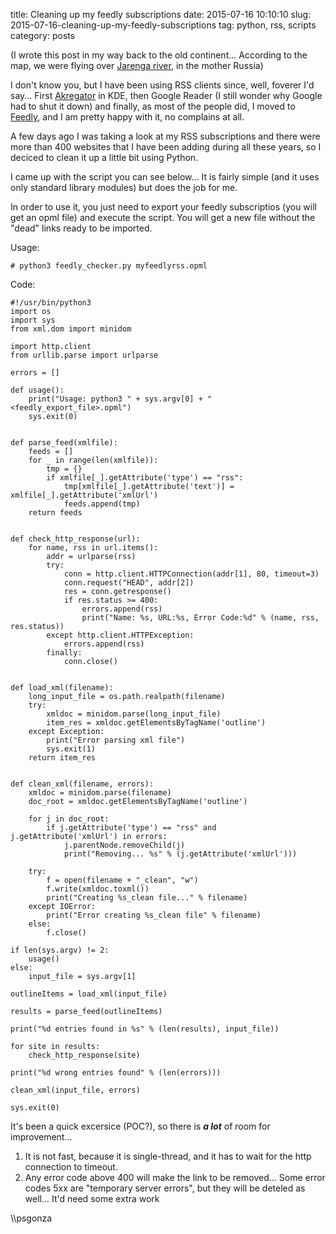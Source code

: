 title: Cleaning up my feedly subscriptions
date: 2015-07-16 10:10:10
slug: 2015-07-16-cleaning-up-my-feedly-subscriptions
tag: python, rss, scripts
category: posts

(I wrote this post in my way back to the old continent... According to the map, we were flying over [Jarenga river](https://en.wikipedia.org/wiki/Yarenga_River), in the mother Russia) 

I don't know you, but I have been using RSS clients since, well, foverer I'd say... First [Akregator](https://www.kde.org/applications/internet/akregator/) in KDE, then Google Reader (I still wonder why Google had to shut it down) and finally, as most of the people did, I moved to [Feedly](http://feedly.com), and I am pretty happy with it, no complains at all.

A few days ago I was taking a look at my RSS subscriptions and there were more than 400 websites that I have been adding during all these years, so I deciced to clean it up a little bit using Python.

I came up with the script you can see below... It is fairly simple (and it uses only standard library modules) but does the job for me. 

In order to use it, you just need to export your feedly subscriptios (you will get an opml file) and execute the script. You will get a new file without the "dead" links ready to be imported.

Usage:

` # python3 feedly_checker.py myfeedlyrss.opml `


Code:

```
#!/usr/bin/python3
import os
import sys
from xml.dom import minidom

import http.client
from urllib.parse import urlparse

errors = []

def usage():
    print("Usage: python3 " + sys.argv[0] + " <feedly_export_file>.opml")
    sys.exit(0)


def parse_feed(xmlfile):
    feeds = []
    for _ in range(len(xmlfile)):
        tmp = {}
        if xmlfile[_].getAttribute('type') == "rss":
            tmp[xmlfile[_].getAttribute('text')] = xmlfile[_].getAttribute('xmlUrl')
            feeds.append(tmp)
    return feeds


def check_http_response(url):
    for name, rss in url.items():
        addr = urlparse(rss)
        try:
            conn = http.client.HTTPConnection(addr[1], 80, timeout=3)
            conn.request("HEAD", addr[2])
            res = conn.getresponse()
            if res.status >= 400:
                errors.append(rss)
                print("Name: %s, URL:%s, Error Code:%d" % (name, rss, res.status))
        except http.client.HTTPException:
            errors.append(rss)
        finally:
            conn.close()


def load_xml(filename):
    long_input_file = os.path.realpath(filename)
    try:
        xmldoc = minidom.parse(long_input_file)
        item_res = xmldoc.getElementsByTagName('outline')
    except Exception:
        print("Error parsing xml file")
        sys.exit(1)
    return item_res


def clean_xml(filename, errors):
    xmldoc = minidom.parse(filename)
    doc_root = xmldoc.getElementsByTagName('outline')

    for j in doc_root:
        if j.getAttribute('type') == "rss" and j.getAttribute('xmlUrl') in errors:
            j.parentNode.removeChild(j)
            print("Removing... %s" % (j.getAttribute('xmlUrl')))

    try:
        f = open(filename + "_clean", "w")
        f.write(xmldoc.toxml())
        print("Creating %s_clean file..." % filename)
    except IOError:
        print("Error creating %s_clean file" % filename)
    else:
        f.close()

if len(sys.argv) != 2:
    usage()
else:
    input_file = sys.argv[1]

outlineItems = load_xml(input_file)

results = parse_feed(outlineItems)

print("%d entries found in %s" % (len(results), input_file))

for site in results:
    check_http_response(site)

print("%d wrong entries found" % (len(errors)))

clean_xml(input_file, errors)

sys.exit(0)
```

It's been a quick excersice (POC?), so there is ***a lot*** of room for improvement... 

1. It is not fast, because it is single-thread, and it has to wait for the http connection to timeout. 
2. Any error code above 400 will make the link to be removed... Some error codes 5xx are "temporary server errors", but they will be deteled as well... It'd need some extra work

\\\psgonza
